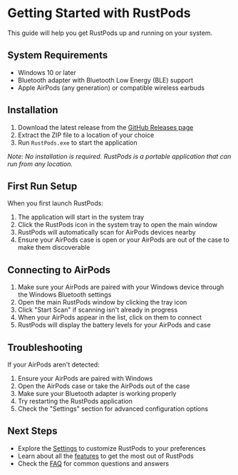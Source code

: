 # Getting Started with RustPods

This guide will help you get RustPods up and running on your system.

## System Requirements

- Windows 10 or later
- Bluetooth adapter with Bluetooth Low Energy (BLE) support
- Apple AirPods (any generation) or compatible wireless earbuds

## Installation

1. Download the latest release from the [GitHub Releases page](https://github.com/yourusername/rustpods/releases)
2. Extract the ZIP file to a location of your choice
3. Run `RustPods.exe` to start the application

*Note: No installation is required. RustPods is a portable application that can run from any location.*

## First Run Setup

When you first launch RustPods:

1. The application will start in the system tray
2. Click the RustPods icon in the system tray to open the main window
3. RustPods will automatically scan for AirPods devices nearby
4. Ensure your AirPods case is open or your AirPods are out of the case to make them discoverable

## Connecting to AirPods

1. Make sure your AirPods are paired with your Windows device through the Windows Bluetooth settings
2. Open the main RustPods window by clicking the tray icon
3. Click "Start Scan" if scanning isn't already in progress
4. When your AirPods appear in the list, click on them to connect
5. RustPods will display the battery levels for your AirPods and case

## Troubleshooting

If your AirPods aren't detected:

1. Ensure your AirPods are paired with Windows
2. Open the AirPods case or take the AirPods out of the case
3. Make sure your Bluetooth adapter is working properly
4. Try restarting the RustPods application
5. Check the "Settings" section for advanced configuration options

## Next Steps

- Explore the [Settings](settings.md) to customize RustPods to your preferences
- Learn about all the [features](usage.md) to get the most out of RustPods
- Check the [FAQ](../faq.md) for common questions and answers 